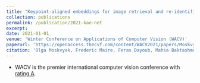 ```yaml
---
title: "Keypoint-aligned embeddings for image retrieval and re-identification"
collection: publications
permalink: /publication/2021-kae-net
excerpt: 
date: 2021-01-01
venue: 'Winter Conference on Applications of Computer Vision (WACV)'
paperurl: 'https://openaccess.thecvf.com/content/WACV2021/papers/Moskvyak_Keypoint-Aligned_Embeddings_for_Image_Retrieval_and_Re-Identification_WACV_2021_paper.pdf'
citation: 'Olga Moskvyak, Frederic Maire, Feras Dayoub, Mahsa Baktashmotlagh. (2021). &quot;Keypoint-aligned embeddings for image retrieval and re-identification.&quot; <i>In Proc. Winter Conference on Applications of Computer Vision (WACV)</i>. pp. 676-685.'
---
```


* WACV is the premier international computer vision conference with [rating A](http://portal.core.edu.au/conf-ranks/?search=wacv&by=all&source=CORE2020&sort=atitle&page=1).
